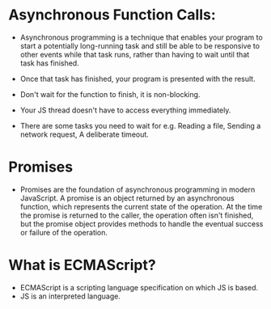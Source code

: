 
# Asynchronous Function Calls:
- Asynchronous programming is a technique that enables your program to start a potentially long-running task and still be able to be responsive to other events while that task runs, rather than having to wait until that task has finished. 
- Once that task has finished, your program is presented with the result.
- Don't wait for the function to finish, it is non-blocking.

- Your JS thread doesn't have to access everything immediately.
- There are some tasks you need to wait for e.g. Reading a file, Sending a network request, A deliberate timeout.


# Promises
- Promises are the foundation of asynchronous programming in modern JavaScript. A promise is an object returned by an asynchronous function, which represents the current state of the operation. At the time the promise is returned to the caller, the operation often isn't finished, but the promise object provides methods to handle the eventual success or failure of the operation.


# What is ECMAScript?
- ECMAScript is a scripting language specification on which JS is based. 
- JS is an interpreted language.
